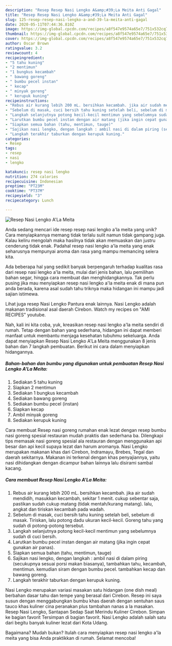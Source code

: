 ```yaml
---
description: "Resep Resep Nasi Lengko A&amp;#39;La Meita Anti Gagal"
title: "Resep Resep Nasi Lengko A&amp;#39;La Meita Anti Gagal"
slug: 125-resep-resep-nasi-lengko-a-and-39-la-meita-anti-gagal
date: 2020-05-11T07:44:36.810Z
image: https://img-global.cpcdn.com/recipes/a8f547e9574a65e7/751x532cq70/resep-nasi-lengko-ala-meita-foto-resep-utama.jpg
thumbnail: https://img-global.cpcdn.com/recipes/a8f547e9574a65e7/751x532cq70/resep-nasi-lengko-ala-meita-foto-resep-utama.jpg
cover: https://img-global.cpcdn.com/recipes/a8f547e9574a65e7/751x532cq70/resep-nasi-lengko-ala-meita-foto-resep-utama.jpg
author: Oscar Brown
ratingvalue: 3.2
reviewcount: 4
recipeingredient:
- "5 tahu kuning"
- "2 mentimun"
- "1 bungkus kecambah"
- " bawang goreng"
- " bumbu pecel instan"
- " kecap"
- " minyak goreng"
- " kerupuk kuning"
recipeinstructions:
- "Rebus air kurang lebih 200 mL. bersihkan kecambah. jika air sudah mendidih, masukkan kecambah, sekitar 1 menit. cukup sebentar saja, pastikan sudah cukup matang (tidak mentah/kurang matang). lalu, angkat dan tiriskan kecambah pada wadah."
- "Sebelum di masak, cuci bersih tahu kuning setelah beli, sebelum di masak. Tiriskan, lalu potong dadu ukuran kecil-kecil. Goreng tahu yang sudah di potong-potong tersebut."
- "Langkah selanjutnya potong kecil-kecil mentimun yang sebelumnya sudah di cuci bersih."
- "Larutkan bumbu pecel instan dengan air matang (jika ingin cepat gunakan air panas)."
- "Siapkan semua bahan (tahu, mentimun, tauge)"
- "Sajikan nasi lengko, dengan langkah : ambil nasi di dalam piring (secukupnya sesuai porsi makan biasanya), tambahkan tahu, kecambah, mentimun. kemudian siram dengan bumbu pecel. tambahkan kecap dan bawang goreng."
- "Langkah terakhir taburkan dengan kerupuk kuning."
categories:
- Resep
tags:
- resep
- nasi
- lengko

katakunci: resep nasi lengko 
nutrition: 274 calories
recipecuisine: Indonesian
preptime: "PT23M"
cooktime: "PT37M"
recipeyield: "3"
recipecategory: Lunch

---
```



![Resep Nasi Lengko A&#39;La Meita](https://img-global.cpcdn.com/recipes/a8f547e9574a65e7/751x532cq70/resep-nasi-lengko-ala-meita-foto-resep-utama.jpg)

Anda sedang mencari ide resep resep nasi lengko a&#39;la meita yang unik? Cara menyiapkannya memang tidak terlalu sulit namun tidak gampang juga. Kalau keliru mengolah maka hasilnya tidak akan memuaskan dan justru cenderung tidak enak. Padahal resep nasi lengko a&#39;la meita yang enak seharusnya mempunyai aroma dan rasa yang mampu memancing selera kita.

Ada beberapa hal yang sedikit banyak berpengaruh terhadap kualitas rasa dari resep nasi lengko a&#39;la meita, mulai dari jenis bahan, lalu pemilihan bahan segar, hingga cara membuat dan menghidangkannya. Tak perlu pusing jika mau menyiapkan resep nasi lengko a&#39;la meita enak di mana pun anda berada, karena asal sudah tahu triknya maka hidangan ini mampu jadi sajian istimewa.

Lihat juga resep Nasi Lengko Pantura enak lainnya. Nasi Lengko adalah makanan tradisional asal daerah Cirebon. Watch my recipes on &#34;AMI RECIPES&#34; youtube.


Nah, kali ini kita coba, yuk, kreasikan resep nasi lengko a&#39;la meita sendiri di rumah. Tetap dengan bahan yang sederhana, hidangan ini dapat memberi manfaat untuk membantu menjaga kesehatan tubuhmu sekeluarga. Anda dapat menyiapkan Resep Nasi Lengko A&#39;La Meita menggunakan 8 jenis bahan dan 7 langkah pembuatan. Berikut ini cara dalam menyiapkan hidangannya.

<!--inarticleads1-->

##### Bahan-bahan dan bumbu yang digunakan untuk pembuatan Resep Nasi Lengko A&#39;La Meita:

1. Sediakan 5 tahu kuning
1. Siapkan 2 mentimun
1. Sediakan 1 bungkus kecambah
1. Sediakan  bawang goreng
1. Sediakan  bumbu pecel (instan)
1. Siapkan  kecap
1. Ambil  minyak goreng
1. Sediakan  kerupuk kuning


Cara membuat Resep nasi goreng rumahan enak lezat dengan resep bumbu nasi goreng spesial restauran mudah praktis dan sederhana ba. Dilengkapi tips memasak nasi goreng spesial ala restauran dengan menggunakan api besar dan api kecil supaya lezat dan harum aromanya. Nasi Lengko merupakan makanan khas dari Cirebon, Indramayu, Brebes, Tegal dan daerah sekitarnya. Makanan ini terkenal dengan khas penyajiannya, yaitu nasi dihidangkan dengan dicampur bahan lainnya lalu disirami sambal kacang. 

<!--inarticleads2-->

##### Cara membuat Resep Nasi Lengko A&#39;La Meita:

1. Rebus air kurang lebih 200 mL. bersihkan kecambah. jika air sudah mendidih, masukkan kecambah, sekitar 1 menit. cukup sebentar saja, pastikan sudah cukup matang (tidak mentah/kurang matang). lalu, angkat dan tiriskan kecambah pada wadah.
1. Sebelum di masak, cuci bersih tahu kuning setelah beli, sebelum di masak. Tiriskan, lalu potong dadu ukuran kecil-kecil. Goreng tahu yang sudah di potong-potong tersebut.
1. Langkah selanjutnya potong kecil-kecil mentimun yang sebelumnya sudah di cuci bersih.
1. Larutkan bumbu pecel instan dengan air matang (jika ingin cepat gunakan air panas).
1. Siapkan semua bahan (tahu, mentimun, tauge)
1. Sajikan nasi lengko, dengan langkah : ambil nasi di dalam piring (secukupnya sesuai porsi makan biasanya), tambahkan tahu, kecambah, mentimun. kemudian siram dengan bumbu pecel. tambahkan kecap dan bawang goreng.
1. Langkah terakhir taburkan dengan kerupuk kuning.


Nasi Lengko merupakan variasi masakan satu hidangan (one dish meal) berbahan dasar tahu dan tempe yang berasal dari Cirebon. Resep ini saya susun dengan menggabungkan bumbu khas daerah dengan sentuhan saus tauco khas kuliner cina peranakan plus tambahan nanas a la masakan. Resep Nasi Lengko, Santapan Sedap Saat Merindu Kuliner Cirebon. Simpan ke bagian favorit Tersimpan di bagian favorit. Nasi Lengko adalah salah satu dari begitu banyak kuliner lezat dari Kota Udang. 

Bagaimana? Mudah bukan? Itulah cara menyiapkan resep nasi lengko a&#39;la meita yang bisa Anda praktikkan di rumah. Selamat mencoba!

